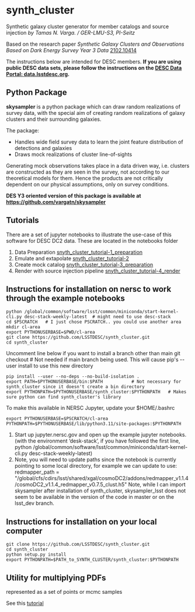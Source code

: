 # synth_cluster

Synthetic galaxy cluster generator for member catalogs and source injection *by Tamas N. Varga. / GER-LMU-S3, PI-Seitz*

Based on the research paper *Synthetic Galaxy Clusters and Observations Based on Dark Energy Survey Year 3 Data* [2102.10414](https://arxiv.org/abs/2102.10414)

The instructions below are intended for DESC members.
**If you are using public DESC data sets, please follow the instructions on the [DESC Data Portal: data.lsstdesc.org](https://data.lsstdesc.org/).**

## Python Package

**skysampler** is a python package which can draw random realizations of survey data, with the special aim
of creating random realizations of galaxy clusters and their surrounding galaxies.

The package:

* Handles wide field survey data to learn the joint feature distribution of detections and galaxies
* Draws mock realizations of cluster line-of-sights

Generating mock observations takes place in a data driven way, i.e. clusters are constructed as they are seen in
the survey, not according to our theoretical models for them. Hence the products are not critically dependent
on our physical assumptions, only on survey conditions.

**DES Y3 oriented version of this package is available at https://github.com/vargatn/skysampler**

## Tutorials

There are a set of jupyter notebooks to illustrate the use-case of this software for DESC DC2 data. These are located in the notebooks folder

1) Data Preparation [snyth_cluster_tutorial-1_preparation](notebooks/synth_cluster_tutorial-1_preparation.ipynb)
2) Emulate and extapolate [snyth_cluster_tutorial-2](notebooks/synth_cluster_tutorial-2.ipynb)
3) Create mock catalog [snyth_cluster_tutorial-3_preparation](notebooks/synth_cluster_tutorial-3_generation.ipynb)
4) Render with source injection pipeline [snyth_cluster_tutorial-4_render](notebooks/snyth_cluster_tutorial-4_render.ipynb)


## Instructions for installation on nersc to work through the example notebooks

```
python /global/common/software/lsst/common/miniconda/start-kernel-cli.py desc-stack-weekly-latest  # might need to use desc-stack
cd $PSCRATCH   # I just chose PSCRATCH.. you could use another area
mkdir cl-area
export PYTHONUSERBASE=$PWD/cl-area   
git clone https://github.com/LSSTDESC/synth_cluster.git
cd synth_cluster
```

Uncomment line below if you want to install a branch other than main
git checkout <branch we want to install>  # Not needed if main branch being used.
This will cause pip's --user install to use this new directory
```
pip install --user --no-deps --no-build-isolation .
export PATH=$PYTHONUSERBASE/bin:$PATH           # Not necessary for synth_cluster since it doesn't create a bin directory
export PYTHONPATH=$PYTHONUSERBASE/synth_cluster:$PYTHONPATH   # Makes sure python can find synth_cluster's library
```
To make this available in NERSC Jupyter, update your $HOME/.bashrc

```
export PYTHONUSERBASE=$PSCRATCH/cl-area
PYTHONPATH=$PYTHONUSERBASE/lib/python3.11/site-packages:$PYTHONPATH
```

1) Start up jupyter.nersc.gov and open up the example jupyter notebooks. (with the environment ‘desk-stack’, if you have followed the first line, python /global/common/software/lsst/common/miniconda/start-kernel-cli.py desc-stack-weekly-latest)
2) Note, you will need to update paths since the notebook is currently pointing to some local directory, for example we can update to use: 
redmapper_path = "/global/cfs/cdirs/lsst/shared/xgal/cosmoDC2/addons/redmapper_v1.1.4/cosmoDC2_v1.1.4_redmapper_v0.7.5_clust.h5"
Note, while I can import skysampler after installation of synth_cluster, skysampler_lsst does not seem to be available in the version of the code in master or on the lsst_dev branch. 


## Instructions for installation on your local computer

```
git clone https://github.com/LSSTDESC/synth_cluster.git
cd synth_cluster
python setup.py install
export PYTHONPATH=$PATH_to_SYNTH_CLUSTER/synth_cluster:$PYTHONPATH
```

## Utility for multiplying PDFs

represented as a set of points or mcmc samples

See this  [tutorial](notebooks/multiply/Multiply_likelihood_in_chain_PART-1.ipynb)
